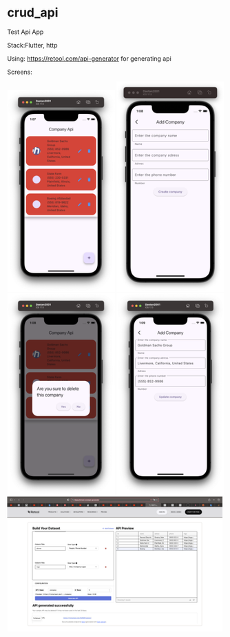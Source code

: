 # crud_api

Test Api App

Stack:Flutter, http

Using: https://retool.com/api-generator for generating api

Screens: 

<p float="left">
  <img src="1.png" width="250" /> 
  <img src="2.png" width="250" />
  <img src="3.png" width="250" />
  <img src="4.png" width="250" />
  <img src="5.png" width="500" />

  
</p>
